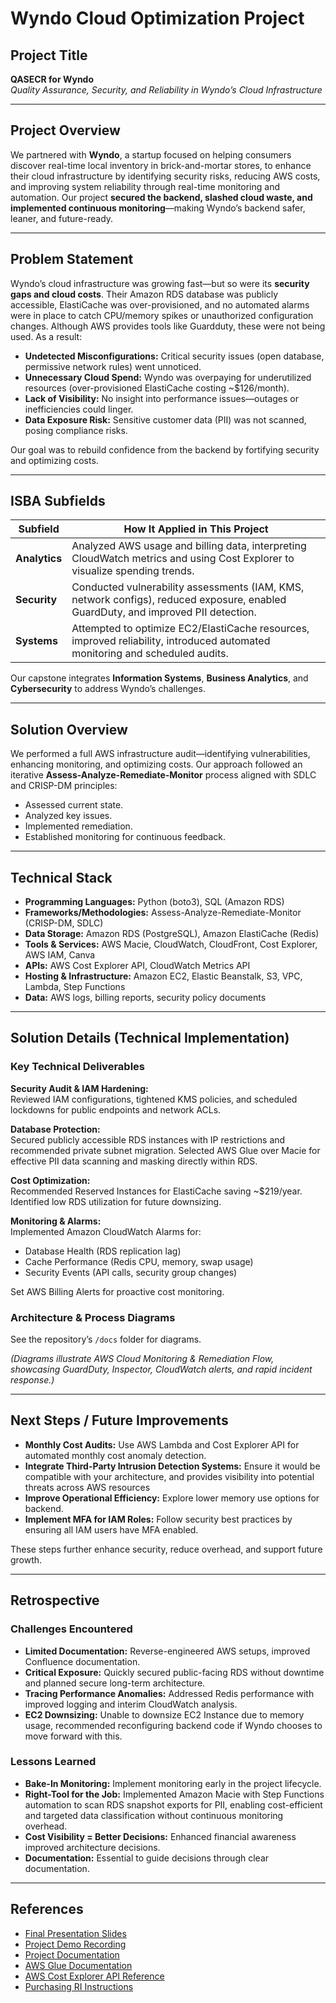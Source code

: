 # Wyndo Cloud Optimization Project

## Project Title
**QASECR for Wyndo**  
*Quality Assurance, Security, and Reliability in Wyndo’s Cloud Infrastructure*

---

## Project Overview
We partnered with **Wyndo**, a startup focused on helping consumers discover real-time local inventory in brick-and-mortar stores, to enhance their cloud infrastructure by identifying security risks, reducing AWS costs, and improving system reliability through real-time monitoring and automation. Our project **secured the backend, slashed cloud waste, and implemented continuous monitoring**—making Wyndo’s backend safer, leaner, and future-ready.

---

## Problem Statement
Wyndo’s cloud infrastructure was growing fast—but so were its **security gaps and cloud costs**. Their Amazon RDS database was publicly accessible, ElastiCache was over-provisioned, and no automated alarms were in place to catch CPU/memory spikes or unauthorized configuration changes. Although AWS provides tools like Guardduty, these were not being used. As a result:

- **Undetected Misconfigurations:** Critical security issues (open database, permissive network rules) went unnoticed.
- **Unnecessary Cloud Spend:** Wyndo was overpaying for underutilized resources (over-provisioned ElastiCache costing ~$126/month).
- **Lack of Visibility:** No insight into performance issues—outages or inefficiencies could linger.
- **Data Exposure Risk:** Sensitive customer data (PII) was not scanned, posing compliance risks.

Our goal was to rebuild confidence from the backend by fortifying security and optimizing costs.

---

## ISBA Subfields

| Subfield    | How It Applied in This Project |
|-------------|--------------------------------|
| **Analytics** | Analyzed AWS usage and billing data, interpreting CloudWatch metrics and using Cost Explorer to visualize spending trends. |
| **Security**  | Conducted vulnerability assessments (IAM, KMS, network configs), reduced exposure, enabled GuardDuty, and improved PII detection. |
| **Systems**   | Attempted to optimize EC2/ElastiCache resources, improved reliability, introduced automated monitoring and scheduled audits. |

Our capstone integrates **Information Systems**, **Business Analytics**, and **Cybersecurity** to address Wyndo’s challenges.

---

## Solution Overview
We performed a full AWS infrastructure audit—identifying vulnerabilities, enhancing monitoring, and optimizing costs. Our approach followed an iterative **Assess-Analyze-Remediate-Monitor** process aligned with SDLC and CRISP-DM principles:

- Assessed current state.
- Analyzed key issues.
- Implemented remediation.
- Established monitoring for continuous feedback.

---

## Technical Stack
- **Programming Languages:** Python (boto3), SQL (Amazon RDS)
- **Frameworks/Methodologies:** Assess-Analyze-Remediate-Monitor (CRISP-DM, SDLC)
- **Data Storage:** Amazon RDS (PostgreSQL), Amazon ElastiCache (Redis)
- **Tools & Services:** AWS Macie, CloudWatch, CloudFront, Cost Explorer, AWS IAM, Canva
- **APIs:** AWS Cost Explorer API, CloudWatch Metrics API
- **Hosting & Infrastructure:** Amazon EC2, Elastic Beanstalk, S3, VPC, Lambda, Step Functions
- **Data:** AWS logs, billing reports, security policy documents

---

## Solution Details (Technical Implementation)

### Key Technical Deliverables

**Security Audit & IAM Hardening:**  
Reviewed IAM configurations, tightened KMS policies, and scheduled lockdowns for public endpoints and network ACLs.

**Database Protection:**  
Secured publicly accessible RDS instances with IP restrictions and recommended private subnet migration. Selected AWS Glue over Macie for effective PII data scanning and masking directly within RDS.

**Cost Optimization:**  
Recommended Reserved Instances for ElastiCache saving ~$219/year. Identified low RDS utilization for future downsizing.

**Monitoring & Alarms:**  
Implemented Amazon CloudWatch Alarms for:
- Database Health (RDS replication lag)
- Cache Performance (Redis CPU, memory, swap usage)
- Security Events (API calls, security group changes)

Set AWS Billing Alerts for proactive cost monitoring.

### Architecture & Process Diagrams
See the repository’s `/docs` folder for diagrams.

*(Diagrams illustrate AWS Cloud Monitoring & Remediation Flow, showcasing GuardDuty, Inspector, CloudWatch alerts, and rapid incident response.)*

---

## Next Steps / Future Improvements

- **Monthly Cost Audits:** Use AWS Lambda and Cost Explorer API for automated monthly cost anomaly detection.
- **Integrate Third-Party Intrusion Detection Systems:** Ensure it would be compatible with your architecture, and provides visibility into potential threats across AWS resources
- **Improve Operational Efficiency:** Explore lower memory use options for backend.
- **Implement MFA for IAM Roles:** Follow security best practices by ensuring all IAM users have MFA enabled.

These steps further enhance security, reduce overhead, and support future growth.

---

## Retrospective

### Challenges Encountered
- **Limited Documentation:** Reverse-engineered AWS setups, improved Confluence documentation.
- **Critical Exposure:** Quickly secured public-facing RDS without downtime and planned secure long-term architecture.
- **Tracing Performance Anomalies:** Addressed Redis performance with improved logging and interim CloudWatch analysis.
- **EC2 Downsizing:** Unable to downsize EC2 Instance due to memory usage, recommended reconfiguring backend code if Wyndo chooses to move forward with this.

### Lessons Learned
- **Bake-In Monitoring:** Implement monitoring early in the project lifecycle.
- **Right-Tool for the Job:** Implemented Amazon Macie with Step Functions automation to scan RDS snapshot exports for PII, enabling cost-efficient and targeted data classification without continuous monitoring overhead.
- **Cost Visibility = Better Decisions:** Enhanced financial awareness improved architecture decisions.
- **Documentation:** Essential to guide decisions through clear documentation.

---

## References
- [Final Presentation Slides](https://www.canva.com/design/DAGj-xzcEmo/PTC_YQylEIjWv-KlUjmX-Q/edit?utm_content=DAGj-xzcEmo&utm_campaign=designshare&utm_medium=link2&utm_source=sharebutton)
- [Project Demo Recording](https://lmu0.sharepoint.com/:v:/s/ISBACapstoneProject368-WyndoQASecurityReliability/EYTL94iDIMdNsahFD8jdC0YB-Cup2heZb7CeKGq-xd1Ezg?e=HekwAS)
- [Project Documentation](https://drive.google.com/file/d/1atQGbPC9EK8pr5ToCJMOOFslqwod50QK/view?usp=sharing)
- [AWS Glue Documentation](https://docs.aws.amazon.com/macie/latest/user/what-is-macie.html)
- [AWS Cost Explorer API Reference](https://docs.aws.amazon.com/cost-management/latest/APIReference/API_Operations_AWS_Cost_Explorer.html)
- [Purchasing RI Instructions](https://docs.google.com/presentation/d/1bw2_c6OZsPLix4xVxU5trRnPav5q9ZVDQbspeKsrkSA/edit?usp=sharing)
